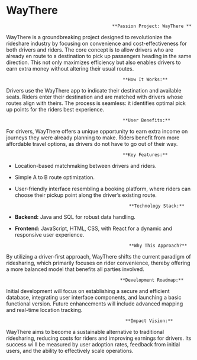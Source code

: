 # WayThere

                                            **Passion Project: WayThere **  

WayThere  is a groundbreaking project designed to revolutionize the rideshare industry by 
focusing on convenience and cost-effectiveness for both drivers and riders. The core 
concept is to allow drivers who are already en route to a destination to pick up passengers 
heading in the same direction. This not only maximizes efficiency but also enables  drivers 
to earn extra money without altering their usual routes.  


                                                **How It Works:** 

Drivers use the WayThere  app to indicate their destination and 
available seats. Riders enter their destination and are matched with drivers whose routes 
align with theirs. The process is seamless: it identifies optimal pick up points for the riders 
best experience.  



                                                **User Benefits:**

For drivers, WayThere  offers a unique opportunity to earn extra income 
on journeys they were already planning to make. Riders benefit from more affordable travel 
options, as drivers do not have to go out of their way.  


                                                **Key Features:**  

- Location-based matchmaking between drivers and riders.  
- Simple A to B route optimization.  
- User-friendly interface resembling a booking platform, where riders can choose their 
pickup point along the driver’s existing route.


                                                 **Technology Stack:**  
- **Backend:** Java and SQL for robust data handling.  
- **Frontend:** JavaScript, HTML, CSS, with React for a dynamic and responsive user 
experience.


                                                 **Why This Approach?**

By utilizing a driver-first approach, WayThere  shifts the current 
paradigm of ridesharing, which primarily focuses on rider convenience, thereby offering a 
more balanced model that benefits all parties involved.  



                                               **Development Roadmap:**

Initial development will focus on establishing a secure and 
efficient database, integrating user interface components, and launching a basic 
functional version. Future enhancements will include advanced mapping and real-time 
location tracking.  



                                                 **Impact Vision:**

WayThere  aims to become a sustainable alternative to traditional 
ridesharing, reducing costs for riders and improving earnings for drivers. Its success wi ll be 
measured by user adoption rates, feedback from initial users, and the ability to effectively 
scale operations.
